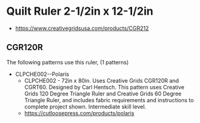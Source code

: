 # Quilt Ruler 2-1/2in x 12-1/2in
* https://www.creativegridsusa.com/products/CGR212

## CGR120R

The following patterns use this ruler, (1 patterns)

* CLPCHE002--Polaris
	* CLPCHE002 - 72in x 80in. Uses Creative Grids CGR120R and CGRT60. Designed by Carl Hentsch. This pattern uses Creative Grids 120 Degree Triangle Ruler and Creative Grids 60 Degree Triangle Ruler, and includes fabric requirements and instructions to complete project shown. Intermediate skill level.
	* https://cutloosepress.com/products/polaris

